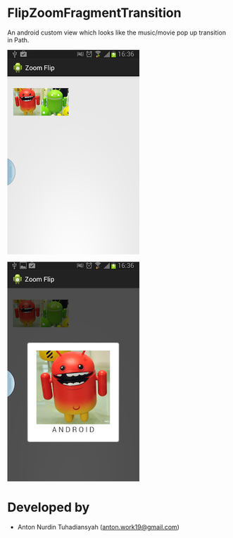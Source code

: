 FlipZoomFragmentTransition
==========================

An android custom view which looks like the music/movie pop up transition in Path.

![Example image](./example.png)

![Example image](./example2.png)


Developed by
========================
* Anton Nurdin Tuhadiansyah (anton.work19@gmail.com)
